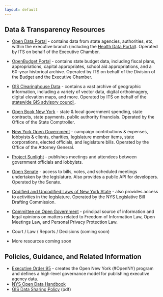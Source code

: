 ```yaml
---
layout: default
---
```



## Data & Transparency Resources
* [Open Data Portal](https://data.ny.gov/) - contains data from state agencies, authorities, etc, within the executive branch (including the [Health Data Portal](https://health.data.ny.gov/)). Operated by ITS on behalf of the Executive Chamber.
* [OpenBudget Portal](http://openbudget.ny.gov/) - contains state budget data, including fiscal plans, appropriations, capital appropriates, school aid appropriations, and a 60-year historical archive. Operated by ITS on behalf of the Division of the Budget and the Executive Chamber.
* [GIS Clearinghouse Data](http://gis.ny.gov/gisdata/) - contains a vast archive of geographic information, including a variety of vector data, digital orthoimagery, digital elevation maps, and more. Operated by ITS on behalf of the [statewide GIS advisory council](http://gis.ny.gov/coordinationprogram/workgroups/details/index.cfm?ID=10).
* [Open Book New York](http://www.openbooknewyork.com/) - state & local government spending, state contracts, state payments, public authority financials. Operated by the Office of the State Comptroller.
* [New York Open Government](http://www.nyopengovernment.com/NYOG/) - campaign contributions & expenses, lobbyists & clients, charities, legislature member items, state corporations, elected officials, and legislature bills. Operated by the Office of the Attorney General.
* [Project Sunlight](http://www.projectsunlight.ny.gov/) - publishes meetings and attendees between government officials and lobbyists.
* [Open Senate](http://www.nysenate.gov/open) - access to bills, votes, and scheduled meetings undertaken by the legislature. Also provides a public API for developers. Operated by the Senate.
* [Codified and Uncodified Laws of New York State](http://public.leginfo.state.ny.us/lawssrch.cgi?NVLWO:) - also provides access to activities in the legislature. Operated by the NYS Legislative Bill Drafting Commission.
* [Committee on Open Government](http://www.dos.ny.gov/coog/) - principal source of information and legal opinions on matters related to Freedom of Information Law, Open Meetings Law, and Personal Privacy Protection Law.
* Court / Law / Reports / Decisions (coming soon)

* More resources coming soon

## Policies, Guidance, and Related Information
* [Executive Order 95](http://www.governor.ny.gov/news/no-95-using-technology-promote-transparency-improve-government-performance-and-enhance-citizen) - creates the Open New York (#OpenNY) program and defines a high-level governance model for publishing executive agency data.
* [NYS Open Data Handbook](http://nys-its.github.io/open-data-handbook/)
* [GIS Data Sharing Policy](https://www.its.ny.gov/policy/NYS-P10-003.pdf) (pdf)
